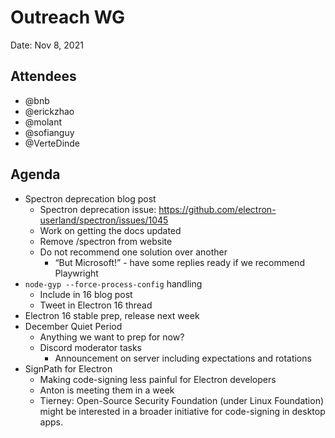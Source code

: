 # Outreach WG
Date: Nov 8, 2021

## Attendees
* @bnb
* @erickzhao
* @molant
* @sofianguy
* @VerteDinde

## Agenda
* Spectron deprecation blog post
  * Spectron deprecation issue: https://github.com/electron-userland/spectron/issues/1045
  * Work on getting the docs updated
  * Remove /spectron from website
  * Do not recommend one solution over another
    * “But Microsoft!” - have some replies ready if we recommend Playwright
* `node-gyp --force-process-config` handling
  * Include in 16 blog post
  * Tweet in Electron 16 thread
* Electron 16 stable prep, release next week
* December Quiet Period
  * Anything we want to prep for now?
  * Discord moderator tasks
    * Announcement on server including expectations and rotations
* SignPath for Electron
  * Making code-signing less painful for Electron developers
  * Anton is meeting them in a week
  * Tierney: Open-Source Security Foundation (under Linux Foundation) might be interested in a broader initiative for code-signing in desktop apps.

